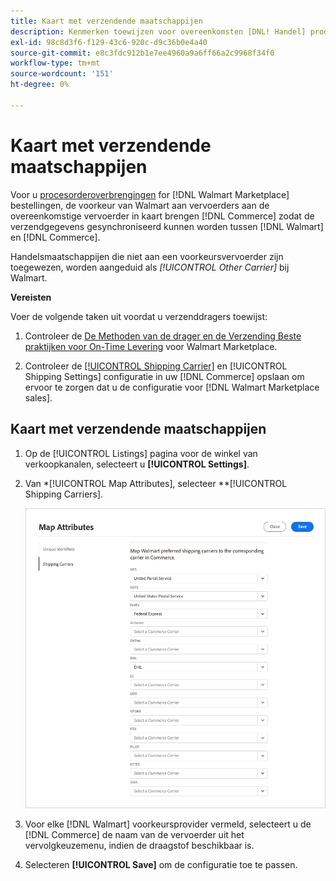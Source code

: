 ```yaml
---
title: Kaart met verzendende maatschappijen
description: Kenmerken toewijzen voor overeenkomsten [DNL! Handel] producten naar bestaande [!DNL Walmart Marketplace] lijsten en gegevens synchroniseren tussen [!DNL Channel Manager] en [!DNL Walmart].
exl-id: 98c8d3f6-f129-43c6-920c-d9c36b0e4a40
source-git-commit: e8c3fdc912b1e7ee4960a9a6ff66a2c9968f34f0
workflow-type: tm+mt
source-wordcount: '151'
ht-degree: 0%

---
```



# Kaart met verzendende maatschappijen

Voor u [procesorderoverbrengingen](process-orders.md#ship-an-order) for [!DNL Walmart Marketplace] bestellingen, de voorkeur van Walmart aan vervoerders aan de overeenkomstige vervoerder in kaart brengen [!DNL Commerce] zodat de verzendgegevens gesynchroniseerd kunnen worden tussen [!DNL Walmart] en [!DNL Commerce].

Handelsmaatschappijen die niet aan een voorkeursvervoerder zijn toegewezen, worden aangeduid als *[!UICONTROL Other Carrier]* bij Walmart.

**Vereisten**

Voer de volgende taken uit voordat u verzenddragers toewijst:

1. Controleer de [De Methoden van de drager en de Verzending Beste praktijken voor On-Time Levering](https://sellerhelp.walmart.com/s/guide?article=000009473) voor Walmart Marketplace.

1. Controleer de [[!UICONTROL Shipping Carrier]](https://docs.magento.com/user-guide/shipping/carriers.html) en [!UICONTROL Shipping Settings] configuratie in uw [!DNL Commerce] opslaan om ervoor te zorgen dat u de configuratie voor [!DNL Walmart Marketplace sales].

## Kaart met verzendende maatschappijen

1. Op de [!UICONTROL Listings] pagina voor de winkel van verkoopkanalen, selecteert u **[!UICONTROL Settings]**.

1. Van *[!UICONTROL Map Attributes], selecteer **[!UICONTROL Shipping Carriers].

   ![Kaart met verzendende maatschappijen](assets/map-shipping-carriers.png)

1. Voor elke [!DNL Walmart] voorkeursprovider vermeld, selecteert u de [!DNL Commerce] de naam van de vervoerder uit het vervolgkeuzemenu, indien de draagstof beschikbaar is.

1. Selecteren **[!UICONTROL Save]** om de configuratie toe te passen.
